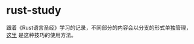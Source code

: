 # rust-study
跟着《Rust语言圣经》学习的记录，不同部分的内容会以分支的形式单独管理，[这里](https://blog.csdn.net/putao2062/article/details/80516001) 是这种技巧的使用方法。
